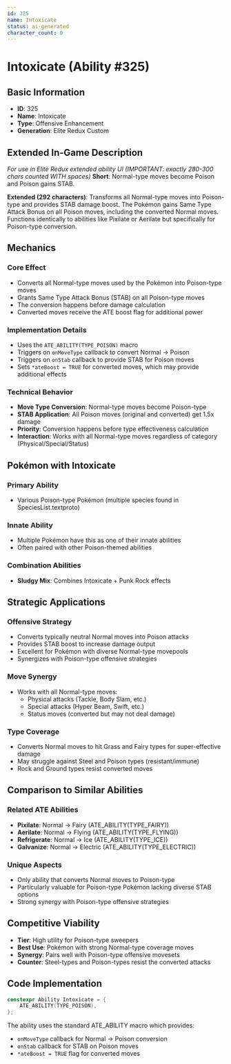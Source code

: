 ```yaml
---
id: 325
name: Intoxicate
status: ai-generated
character_count: 0
---
```


# Intoxicate (Ability #325)

## Basic Information
- **ID**: 325
- **Name**: Intoxicate
- **Type**: Offensive Enhancement
- **Generation**: Elite Redux Custom

## Extended In-Game Description
*For use in Elite Redux extended ability UI (IMPORTANT: exactly 280-300 chars counted WITH spaces)*
**Short**: Normal-type moves become Poison and Poison gains STAB.

**Extended (292 characters)**: Transforms all Normal-type moves into Poison-type and provides STAB damage boost. The Pokémon gains Same Type Attack Bonus on all Poison moves, including the converted Normal moves. Functions identically to abilities like Pixilate or Aerilate but specifically for Poison-type conversion.

## Mechanics

### Core Effect
- Converts all Normal-type moves used by the Pokémon into Poison-type moves
- Grants Same Type Attack Bonus (STAB) on all Poison-type moves
- The conversion happens before damage calculation
- Converted moves receive the ATE boost flag for additional power

### Implementation Details
- Uses the `ATE_ABILITY(TYPE_POISON)` macro
- Triggers on `onMoveType` callback to convert Normal → Poison
- Triggers on `onStab` callback to provide STAB for Poison moves
- Sets `*ateBoost = TRUE` for converted moves, which may provide additional effects

### Technical Behavior
- **Move Type Conversion**: Normal-type moves become Poison-type
- **STAB Application**: All Poison moves (original and converted) get 1.5x damage
- **Priority**: Conversion happens before type effectiveness calculation
- **Interaction**: Works with all Normal-type moves regardless of category (Physical/Special/Status)

## Pokémon with Intoxicate

### Primary Ability
- Various Poison-type Pokémon (multiple species found in SpeciesList.textproto)

### Innate Ability
- Multiple Pokémon have this as one of their innate abilities
- Often paired with other Poison-themed abilities

### Combination Abilities
- **Sludgy Mix**: Combines Intoxicate + Punk Rock effects

## Strategic Applications

### Offensive Strategy
- Converts typically neutral Normal moves into Poison attacks
- Provides STAB boost to increase damage output
- Excellent for Pokémon with diverse Normal-type movepools
- Synergizes with Poison-type offensive strategies

### Move Synergy
- Works with all Normal-type moves:
  - Physical attacks (Tackle, Body Slam, etc.)
  - Special attacks (Hyper Beam, Swift, etc.)
  - Status moves (converted but may not deal damage)

### Type Coverage
- Converts Normal moves to hit Grass and Fairy types for super-effective damage
- May struggle against Steel and Poison types (resistant/immune)
- Rock and Ground types resist converted moves

## Comparison to Similar Abilities

### Related ATE Abilities
- **Pixilate**: Normal → Fairy (ATE_ABILITY(TYPE_FAIRY))
- **Aerilate**: Normal → Flying (ATE_ABILITY(TYPE_FLYING))
- **Refrigerate**: Normal → Ice (ATE_ABILITY(TYPE_ICE))
- **Galvanize**: Normal → Electric (ATE_ABILITY(TYPE_ELECTRIC))

### Unique Aspects
- Only ability that converts Normal moves to Poison-type
- Particularly valuable for Poison-type Pokémon lacking diverse STAB options
- Strong synergy with Poison-type offensive strategies

## Competitive Viability
- **Tier**: High utility for Poison-type sweepers
- **Best Use**: Pokémon with strong Normal-type coverage moves
- **Synergy**: Pairs well with Poison-type offensive movesets
- **Counter**: Steel-types and Poison-types resist the converted attacks

## Code Implementation
```cpp
constexpr Ability Intoxicate = {
    ATE_ABILITY(TYPE_POISON),
};
```

The ability uses the standard ATE_ABILITY macro which provides:
- `onMoveType` callback for Normal → Poison conversion
- `onStab` callback for STAB on Poison moves
- `*ateBoost = TRUE` flag for converted moves